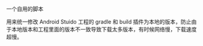一个自用的脚本

用来统一修改 Android Stuido 工程的 gradle 和 build 插件为本地的版本，防止由于本地版本和工程里面的版本不一致导致下载太多版本，有时候网络慢，下载速度超慢。